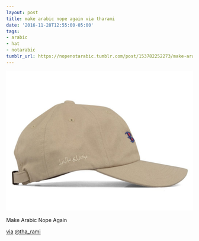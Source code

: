 ```yaml
---
layout: post
title: make arabic nope again via tharami
date: '2016-11-28T12:55:00-05:00'
tags:
- arabic
- hat
- notarabic
tumblr_url: https://nopenotarabic.tumblr.com/post/153782252273/make-arabic-nope-again-via-tharami
---
```

 ![](/tumblr_files/tumblr_ohd5rouK4p1tz29g7o1_1280.jpg)  

Make Arabic Nope Again

[via](https://twitter.com/tha_rami/status/803293916426629120) [@tha\_rami](https://twitter.com/tha_rami)

